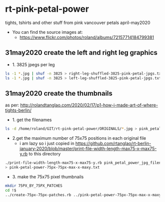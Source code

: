 # rt-pink-petal-power
tights, tshirts and other stuff from pink vancouver petals april-may2020

* You can find the source images at:
    * https://www.flickr.com/photos/roland/albums/72157714184799381
## 31may2020 create the left and right leg graphics

* 1\. 3825 jpegs per leg

```bash
ls -1 *.jpg | shuf -n 3825 > right-leg-shuffled-3825-pink-petal-jpgs.txt
ls -1 *.jpg | shuf -n 3825 > left-leg-shuffled-3825-pink-petal-jpgs.txt
```

## 31may2020 create the  thumbnails
as per: http://rolandtanglao.com/2020/02/17/p1-how-i-made-art-of-where-tights-berlin/

* 1\. get the filenames
```bash
ls -d /home/roland/GIT/rt-pink-petal-power/ORIGINALS/*.jpg > pink_petal_power_jpg_filenames.txt
```
* 2\.get the maximum number of 75x75 positions in each original file
    * i am lazy so i just copied in https://github.com/rtanglao/rt-berlin-january-2020/blob/master/print-file-width-length-max75-x-max75-y.rb to this directory
```bash
./print-file-width-length-max75-x-max75-y.rb pink_petal_power_jpg_filenames.txt \
> pink-petal-power-75px-75px-max-x-maxy.txt
```

* 3\. make the 75x75 pixel thumbnails

```bash
mkdir 75PX_BY_75PX_PATCHES
cd !$
../create-75px-75px-patches.rb ../pink-petal-power-75px-75px-max-x-maxy.txt 10000
```
